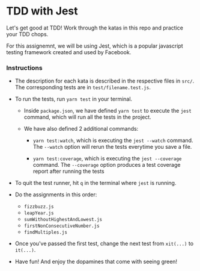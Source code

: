 # TDD with Jest

Let's get good at TDD! Work through the katas in this repo and practice your
TDD chops.

For this assignemnt, we will be using Jest, which is a popular javascript
testing framework created and used by Facebook.

### Instructions

- The description for each kata is described in the respective files in `src/`.
  The corresponding tests are in `test/filename.test.js`.

- To run the tests, run `yarn test` in your terminal.

  - Inside `package.json`, we have defined `yarn test` to execute the `jest`
    command, which will run all the tests in the project.

  - We have also defined 2 additional commands:

    - `yarn test:watch`, which is executing the `jest --watch` command.
      The `--watch` option will rerun the tests everytime you save a file.

    - `yarn test:coverage`, which is executing the `jest --coverage`
      command. The `--coverage` option produces a test coverage report
      after running the tests

- To quit the test runner, hit `q` in the terminal where `jest` is running.

- Do the assignments in this order:

  - `fizzbuzz.js`
  - `leapYear.js`
  - `sumWithoutHighestAndLowest.js`
  - `firstNonConsecutiveNumber.js`
  - `findMultiples.js`

- Once you've passed the first test, change the next test from `xit(...)`
  to `it(...)`.

- Have fun! And enjoy the dopamines that come with seeing green!

